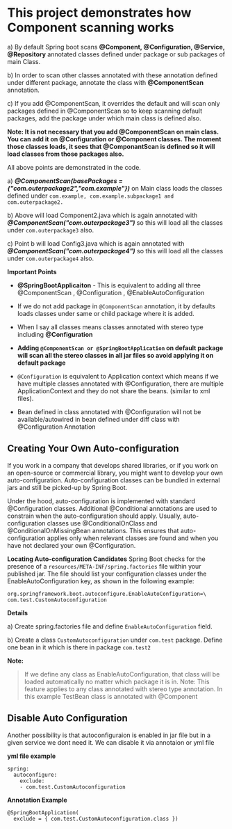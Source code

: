 
# This project demonstrates how Component scanning works

a) By default Spring boot scans **@Component, @Configuration, @Service, @Repository** annotated classes defined under package or sub 
packages of main Class.

b) In order to scan other classes annotated with these annotation defined under different package, annotate the class with **@ComponentScan** annotation.

c) If you add @ComponentScan, it overrides the default and will scan only packages defined in @ComponentScan so to keep scanning default packages, add the package under which main class is defined also.

**Note: It is not necessary that you add @ComponentScan on main class. You can add it on @Configuration or @Component classes. The moment those classes loads, it sees that @ComponantScan is defined so it will load classes from those packages also.**

All above points are demonstrated in the code.

a) **_@ComponentScan(basePackages = {"com.outerpackage2","com.example"})_** on Main class loads the classes defined under `com.example, com.example.subpackage1 and com.outerpackage2.`

b) Above will load Component2.java which is again annotated with **_@ComponentScan("com.outerpackage3")_** so this 
will load all the classes under `com.outerpackage3` also.

c) Point b will load  Config3.java which is again annotated with **_@ComponentScan("com.outerpackage4")_** so this 
will load all the classes under `com.outerpackage4` also.

**Important Points**

-   **@SpringBootApplicaiton** - This is equivalent to adding all three @ComponentScan , @Configuration , @EnableAutoConfiguration

 
-   If we do not add package in  `@ComponentScan`  annotation, it by defaults loads classes under same or child package where it is added.

-   When I say all classes means classes annotated with stereo type including **@Configuration**

-   **Adding `@ComponentScan or @SpringBootApplication` on default package will scan all the stereo classes  in all jar files so avoid applying it on default package**

-   `@Configuration` is equivalent to Application context which means if we have multiple classes annotated with @Configuration, there are multiple ApplicationContext and they do not share the beans. (similar to xml files).
-   Bean defined in class annotated with @Configuration will not be available/autowired in bean defined under diff class with @Configuration Annotation


## Creating Your Own Auto-configuration
If you work in a company that develops shared libraries, or if you work on an open-source or commercial library, you might want to develop your own auto-configuration. Auto-configuration classes can be bundled in external jars and still be picked-up by Spring Boot.


Under the hood, auto-configuration is implemented with standard @Configuration classes. Additional @Conditional annotations are used to constrain when the auto-configuration should apply. Usually, auto-configuration classes use @ConditionalOnClass and @ConditionalOnMissingBean annotations. This ensures that auto-configuration applies only when relevant classes are found and when you have not declared your own @Configuration.

**Locating Auto-configuration Candidates**
Spring Boot checks for the presence of a `resources/META-INF/spring.factories` file within your published jar. The file should list your configuration classes under the EnableAutoConfiguration key, as shown in the following example:

```
org.springframework.boot.autoconfigure.EnableAutoConfiguration=\
com.test.CustomAutoconfiguration
```


**Details**

a) Create spring.factories file and define `EnableAutoConfiguration` field.

b) Create a class `CustomAutoconfiguration` under `com.test` package. Define one bean in it which is there in package `com.test2`

**Note:** 
> If we define any class as EnableAutoConfiguration, that class will be loaded automatically no matter which package it is in.
> Note: This feature applies to any class annotated with stereo type annotation. In this example TestBean class is annotated with @Component 


## Disable Auto Configuration

Another possibility is that autoconfiguraion is enabled in jar file but in a given service we dont need it. We can disable it via annotaion or yml file 

**yml file example**

```
spring:
  autoconfigure:
    exclude:
    - com.test.CustomAutoconfiguration
```

**Annotation Example**

```
@SpringBootApplication(
  exclude = { com.test.CustomAutoconfiguration.class })
```
